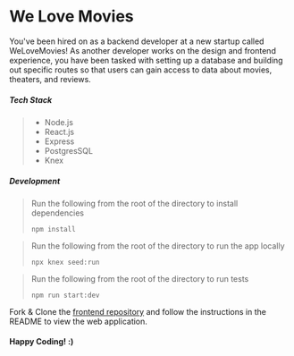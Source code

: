 # We Love Movies
You've been hired on as a backend developer at a new startup called WeLoveMovies! As another developer works on the design and frontend experience, you have been tasked with setting up a database and building out specific routes so that users can gain access to data about movies, theaters, and reviews.

##### Tech Stack
> * Node.js
> * React.js
> * Express
> * PostgresSQL
> * Knex



##### Development
> Run the following from the root of the directory to install dependencies
>  ```
>  npm install 
>  ```

> Run the following from the root of the directory to run the app locally
>  ``` 
>  npx knex seed:run
>  ```

> Run the following from the root of the directory to run tests
>  ```
>  npm run start:dev
>  ```

Fork & Clone the [frontend repository](https://github.com/Thinkful-Ed/starter-movie-front-end) and follow the instructions in the README to view the web application.


#### Happy Coding! :)
